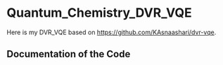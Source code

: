 # Quantum_Chemistry_DVR_VQE
Here is my DVR_VQE based on https://github.com/KAsnaashari/dvr-vqe. 

## Documentation of the Code

